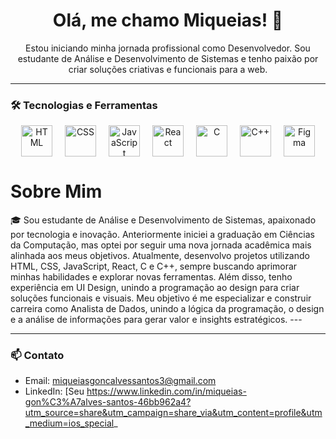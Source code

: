 <h1 align="center">Olá, me chamo Miqueias! 👋</h1>

<p align="center">
  Estou iniciando minha jornada profissional como Desenvolvedor. 
  Sou estudante de Análise e Desenvolvimento de Sistemas e tenho paixão por criar soluções criativas e funcionais para a web.
</p>

---

### 🛠️ Tecnologias e Ferramentas
<div align="center" style="display: flex; justify-content: center; gap: 20px; flex-wrap: wrap;">
  <img height="50" src="https://cdn.jsdelivr.net/gh/devicons/devicon/icons/html5/html5-original.svg" alt="HTML" style="transition: transform 0.3s;">
  <img height="50" src="https://cdn.jsdelivr.net/gh/devicons/devicon/icons/css3/css3-original.svg" alt="CSS" style="transition: transform 0.3s;">
  <img height="50" src="https://cdn.jsdelivr.net/gh/devicons/devicon/icons/javascript/javascript-original.svg" alt="JavaScript" style="transition: transform 0.3s;">
  <img height="50" src="https://cdn.jsdelivr.net/gh/devicons/devicon/icons/react/react-original.svg" alt="React" style="transition: transform 0.3s;">
  <img height="50" src="https://cdn.jsdelivr.net/gh/devicons/devicon/icons/c/c-original.svg" alt="C" style="transition: transform 0.3s;">
  <img height="50" src="https://cdn.jsdelivr.net/gh/devicons/devicon/icons/cplusplus/cplusplus-original.svg" alt="C++" style="transition: transform 0.3s;">
  <img height="50" src="https://cdn.jsdelivr.net/gh/devicons/devicon/icons/figma/figma-original.svg" alt="Figma" style="transition: transform 0.3s;">
</div>



  <h1>Sobre Mim</h1><p></p>
🎓 Sou estudante de Análise e Desenvolvimento de Sistemas, apaixonado por tecnologia e inovação. Anteriormente iniciei a graduação em Ciências da Computação, mas optei por seguir uma nova jornada acadêmica mais alinhada aos meus objetivos.
Atualmente, desenvolvo projetos utilizando HTML, CSS, JavaScript, React, C e C++, sempre buscando aprimorar minhas habilidades e explorar novas ferramentas. Além disso, tenho experiência em UI Design, unindo a programação ao design para criar soluções funcionais e visuais.
Meu objetivo é me especializar e construir carreira como Analista de Dados, unindo a lógica da programação, o design e a análise de informações para gerar valor e insights estratégicos.
---


---

### 📫 Contato
- Email: [miqueiasgoncalvessantos3@gmail.com](mailto:miqueiasgoncalvessantos3@gmail.com)
- LinkedIn: [Seu https://www.linkedin.com/in/miqueias-gon%C3%A7alves-santos-46bb962a4?utm_source=share&utm_campaign=share_via&utm_content=profile&utm_medium=ios_special_